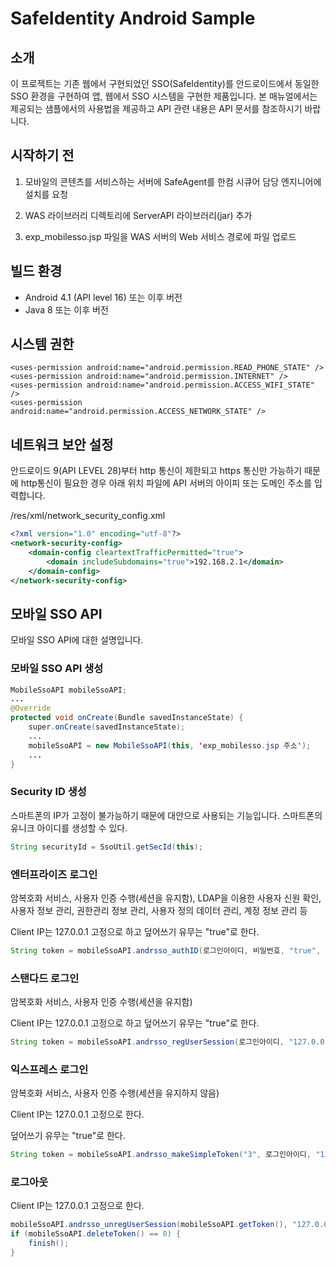 # SafeIdentity Android Sample

## 소개

 이 프로젝트는 기존 웹에서 구현되었던 SSO(SafeIdentity)를 안드로이드에서 동일한 SSO 환경을 구현하여 앱, 웹에서 SSO 시스템을 구현한 제품입니다. 본 매뉴얼에서는 제공되는 샘플에서의 사용법을 제공하고 API 관련 내용은 API 문서를 참조하시기 바랍니다.

## 시작하기 전

1. 모바일의 콘텐츠를 서비스하는 서버에 SafeAgent를 한컴 시큐어 담당 엔지니어에 설치를 요청

2. WAS 라이브러리 디렉토리에 ServerAPI 라이브러리(jar) 추가

3. exp_mobilesso.jsp 파일을 WAS 서버의 Web 서비스 경로에 파일 업로드

## 빌드 환경

- Android 4.1 (API level 16) 또는 이후 버전
- Java 8 또는 이후 버전

## 시스템 권한

```manifest
<uses-permission android:name="android.permission.READ_PHONE_STATE" />  
<uses-permission android:name="android.permission.INTERNET" />  
<uses-permission android:name="android.permission.ACCESS_WIFI_STATE" />  
<uses-permission android:name="android.permission.ACCESS_NETWORK_STATE" />
```

## 네트워크 보안 설정

안드로이드 9(API LEVEL 28)부터 http 통신이 제한되고 https 통신만 가능하기 때문에 http통신이 필요한 경우 아래 위치 파일에 API 서버의 아이피 또는 도메인 주소를 입력합니다.

/res/xml/network_security_config.xml

```xml
<?xml version="1.0" encoding="utf-8"?>
<network-security-config>
    <domain-config cleartextTrafficPermitted="true">
        <domain includeSubdomains="true">192.168.2.1</domain>
    </domain-config>
</network-security-config>
```

## 모바일 SSO API

모바일 SSO API에 대한 설명입니다.

### 모바일 SSO API 생성

```java
MobileSsoAPI mobileSsoAPI;
...
@Override
protected void onCreate(Bundle savedInstanceState) {
    super.onCreate(savedInstanceState);
    ...
    mobileSsoAPI = new MobileSsoAPI(this, 'exp_mobilesso.jsp 주소');
    ...
}
```

### Security ID 생성

스마트폰의 IP가 고정이 불가능하기 때문에 대안으로 사용되는 기능입니다. 스마트폰의 유니크 아이디를 생성할 수 있다.

```java
String securityId = SsoUtil.getSecId(this);
```

### 엔터프라이즈 로그인

암복호화 서비스, 사용자 인증 수행(세션을 유지함), LDAP을 이용한 사용자 신원 확인, 사용자 정보 관리, 권한관리 정보 관리, 사용자 정의 데이터 관리, 계정 정보 관리 등

Client IP는 127.0.0.1 고정으로 하고 덮어쓰기 유무는 "true"로 한다.

```java
String token = mobileSsoAPI.andrsso_authID(로그인아이디, 비밀번호, "true", "127.0.0.1", securityId);
```

### 스탠다드 로그인

암복호화 서비스, 사용자 인증 수행(세션을 유지함) 

Client IP는 127.0.0.1 고정으로 하고 덮어쓰기 유무는 "true"로 한다.

```java
String token = mobileSsoAPI.andrsso_regUserSession(로그인아이디, "127.0.0.1", "true", securityId);
```

### 익스프레스 로그인

암복호화 서비스, 사용자 인증 수행(세션을 유지하지 않음) 

Client IP는 127.0.0.1 고정으로 한다.

덮어쓰기 유무는 "true"로 한다.

```java
String token = mobileSsoAPI.andrsso_makeSimpleToken("3", 로그인아이디, "127.0.0.1", securityId);
```

### 로그아웃

Client IP는 127.0.0.1 고정으로 한다.

```java
mobileSsoAPI.andrsso_unregUserSession(mobileSsoAPI.getToken(), "127.0.0.1");  
if (mobileSsoAPI.deleteToken() == 0) {  
    finish();  
}
```
